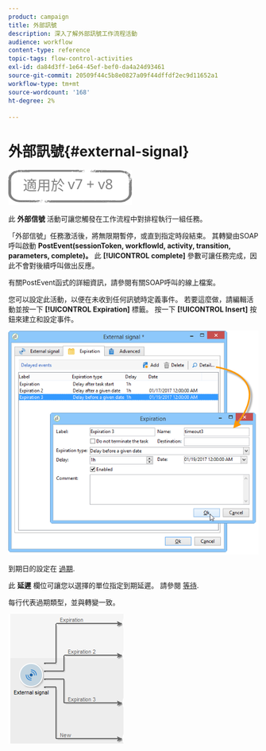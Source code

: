 ```yaml
---
product: campaign
title: 外部訊號
description: 深入了解外部訊號工作流程活動
audience: workflow
content-type: reference
topic-tags: flow-control-activities
exl-id: da84d3ff-1e64-45ef-bef0-da4a24d93461
source-git-commit: 20509f44c5b8e0827a09f44dffdf2ec9d11652a1
workflow-type: tm+mt
source-wordcount: '168'
ht-degree: 2%

---
```


# 外部訊號{#external-signal}

![](../../assets/common.svg)

此 **外部信號** 活動可讓您觸發在工作流程中對排程執行一組任務。

「外部信號」任務激活後，將無限期暫停，或直到指定時段結束。 其轉變由SOAP呼叫啟動 **PostEvent(sessionToken, workflowId, activity, transition, parameters, complete)。** 此 **[!UICONTROL complete]** 參數可讓任務完成，因此不會對後續呼叫做出反應。

有關PostEvent函式的詳細資訊，請參閱有關SOAP呼叫的線上檔案。

您可以設定此活動，以便在未收到任何訊號時定義事件。 若要這麼做，請編輯活動並按一下 **[!UICONTROL Expiration]** 標籤。 按一下 **[!UICONTROL Insert]** 按鈕來建立和設定事件。

![](assets/edit_signal.png)

到期日的設定在 [過期](defining-approvals.md).

此 **延遲** 欄位可讓您以選擇的單位指定到期延遲。 請參閱 [等待](wait.md).

每行代表過期類型，並與轉變一致。

![](assets/external_sign_diag.png)
